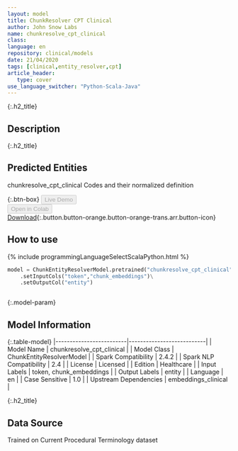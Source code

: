 ```yaml
---
layout: model
title: ChunkResolver CPT Clinical
author: John Snow Labs
name: chunkresolve_cpt_clinical
class: 
language: en
repository: clinical/models
date: 21/04/2020
tags: [clinical,entity_resolver,cpt]
article_header:
   type: cover
use_language_switcher: "Python-Scala-Java"
---
```


{:.h2_title}
## Description 


 {:.h2_title}
## Predicted Entities
chunkresolve_cpt_clinical Codes and their normalized definition 

{:.btn-box}
<button class="button button-orange" disabled>Live Demo</button><br/><button class="button button-orange" disabled>Open in Colab</button><br/>[Download](https://s3.amazonaws.com/auxdata.johnsnowlabs.com/clinical/models/chunkresolve_cpt_clinical_en_2.4.5_2.4_1587491373378.zip){:.button.button-orange.button-orange-trans.arr.button-icon}<br/>

## How to use 
<div class="tabs-box" markdown="1">

{% include programmingLanguageSelectScalaPython.html %}

```python
model = ChunkEntityResolverModel.pretrained("chunkresolve_cpt_clinical","en","clinical/models")\
	.setInputCols("token","chunk_embeddings")\
	.setOutputCol("entity")
```

```scala

```
</div>



{:.model-param}
## Model Information

{:.table-model}
|-------------------------|---------------------------|
| Model Name              | chunkresolve_cpt_clinical |
| Model Class             | ChunkEntityResolverModel  |
| Spark Compatibility     | 2.4.2                     |
| Spark NLP Compatibility | 2.4                       |
| License                 | Licensed                  |
| Edition                 | Healthcare                |
| Input Labels            | token, chunk_embeddings   |
| Output Labels           | entity                    |
| Language                | en                        |
| Case Sensitive          | 1.0                       |
| Upstream Dependencies   | embeddings_clinical       |




{:.h2_title}
## Data Source
Trained on Current Procedural Terminology dataset

